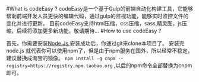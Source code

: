 #What is codeEasy ?
   codeEasy是一个基于Gulp的前端自动化构建工具，它能够帮助前端开发人员更快的编辑代码，通过gulp的监视功能，能够实时监控文件的变化并进行更新。
   目前codeEasy支持html压缩，css压缩，sass,精灵图，js压缩，后续将添加更多新功能，敬请期待...
#How to use codeEasy ?

   首先，你需要安装[Node.Js](https://nodejs.org/en/download/),安装成功后，你通过git来clone本项目了。
   安装完node.js 就代表你可以使用npm了，但是由于npm服务在国外，所以经常不稳定，建议替换成淘宝的镜像。
   `npm install -g cnpm --registry=https://registry.npm.taobao.org` ,以后的npm命令全部替换为cnpm即可。
   
